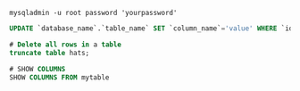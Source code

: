 `mysqladmin -u root password 'yourpassword'`

```SQL
UPDATE `database_name`.`table_name` SET `column_name`='value' WHERE `id`='1';

# Delete all rows in a table
truncate table hats;

# SHOW COLUMNS
SHOW COLUMNS FROM mytable
```
